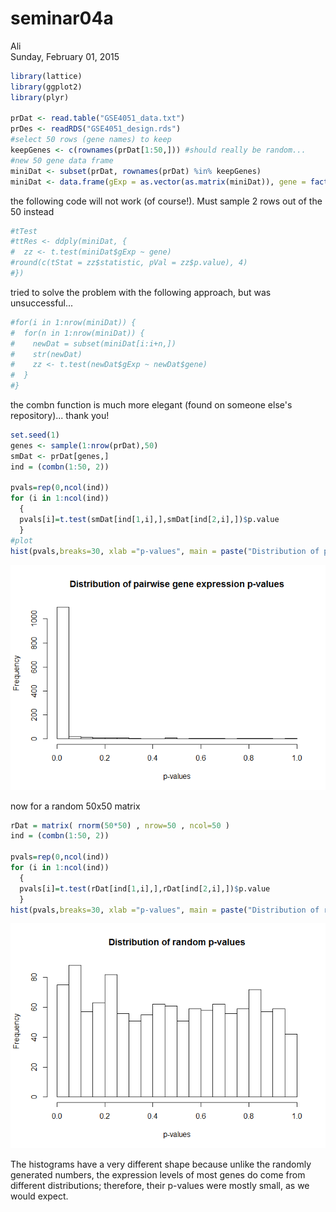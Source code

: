 # seminar04a
Ali  
Sunday, February 01, 2015  

```r
library(lattice)
library(ggplot2)
library(plyr)

prDat <- read.table("GSE4051_data.txt")
prDes <- readRDS("GSE4051_design.rds")
#select 50 rows (gene names) to keep
keepGenes <- c(rownames(prDat[1:50,])) #should really be random...
#new 50 gene data frame
miniDat <- subset(prDat, rownames(prDat) %in% keepGenes)
miniDat <- data.frame(gExp = as.vector(as.matrix(miniDat)), gene = factor(rownames(miniDat)), each = ncol(miniDat), levels = keepGenes)
```

the following code will not work (of course!). Must sample 2 rows out of the 50 instead


```r
#tTest
#ttRes <- ddply(miniDat, {
#  zz <- t.test(miniDat$gExp ~ gene)
#round(c(tStat = zz$statistic, pVal = zz$p.value), 4)
#})
```

tried to solve the problem with the following approach, but was unsuccessful... 


```r
#for(i in 1:nrow(miniDat)) {
#  for(n in 1:nrow(miniDat)) {
#    newDat = subset(miniDat[i:i+n,])
#    str(newDat)
#    zz <- t.test(newDat$gExp ~ newDat$gene) 
#  }
#}
```

the combn function is much more elegant (found on someone else's repository)... thank you! 


```r
set.seed(1)
genes <- sample(1:nrow(prDat),50)
smDat <- prDat[genes,]
ind = (combn(1:50, 2))

pvals=rep(0,ncol(ind))
for (i in 1:ncol(ind))
  {
  pvals[i]=t.test(smDat[ind[1,i],],smDat[ind[2,i],])$p.value
  }
#plot
hist(pvals,breaks=30, xlab ="p-values", main = paste("Distribution of pairwise gene expression p-values"))
```

![](seminar04a_files/figure-html/unnamed-chunk-4-1.png) 

now for a random 50x50 matrix


```r
rDat = matrix( rnorm(50*50) , nrow=50 , ncol=50 )
ind = (combn(1:50, 2))

pvals=rep(0,ncol(ind))
for (i in 1:ncol(ind))
  {
  pvals[i]=t.test(rDat[ind[1,i],],rDat[ind[2,i],])$p.value
  }
hist(pvals,breaks=30, xlab ="p-values", main = paste("Distribution of random p-values"))
```

![](seminar04a_files/figure-html/unnamed-chunk-5-1.png) 

The histograms have a very different shape because unlike the randomly generated numbers, the expression levels of most genes do come from different distributions; therefore, their p-values were mostly small, as we would expect.


